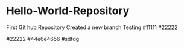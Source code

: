 # Hello-World-Repository
First Git hub Repository
Created a new branch
Testing
#11111
#22222

#22222
#44e6e4656
#sdfdg
